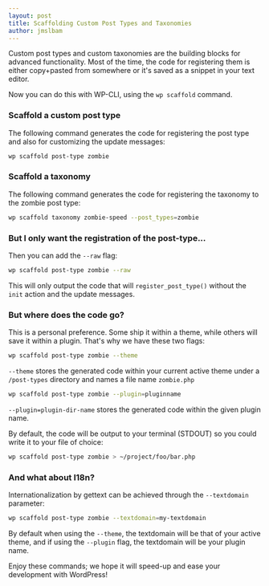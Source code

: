 ```yaml
---
layout: post
title: Scaffolding Custom Post Types and Taxonomies
author: jmslbam
---
```

Custom post types and custom taxonomies are the building blocks for advanced functionality. Most of the time, the code for registering them is either copy+pasted from somewhere or it's saved as a snippet in your text editor.  

Now you can do this with WP-CLI, using the `wp scaffold` command.

### Scaffold a custom post type

The following command generates the code for registering the post type and also for customizing the update messages:

~~~bash
wp scaffold post-type zombie
~~~

### Scaffold a taxonomy

The following command generates the code for registering the taxonomy to the zombie post type:

~~~bash
wp scaffold taxonomy zombie-speed --post_types=zombie
~~~

### But I only want the registration of the post-type...

Then you can add the `--raw` flag:

~~~bash
wp scaffold post-type zombie --raw
~~~

This will only output the code that will `register_post_type()` without the `init` action and the update messages.

### But where does the code go?

This is a personal preference. Some ship it within a theme, while others will save it within a plugin. That's why we have these two flags:

~~~bash
wp scaffold post-type zombie --theme
~~~

`--theme` stores the generated code within your current active theme under a `/post-types` directory and names a file name `zombie.php`

~~~bash
wp scaffold post-type zombie --plugin=pluginname
~~~

`--plugin=plugin-dir-name` stores the generated code within the given plugin name.  
 
By default, the code will be output to your terminal (STDOUT) so you could write it to your file of choice:

~~~bash
wp scaffold post-type zombie > ~/project/foo/bar.php
~~~

### And what about I18n?

Internationalization by gettext can be achieved through the `--textdomain` parameter:

~~~bash
wp scaffold post-type zombie --textdomain=my-textdomain
~~~

By default when using the `--theme`, the textdomain will be that of your active theme, and if 
using the `--plugin` flag, the textdomain will be your plugin name.

Enjoy these commands; we hope it will speed-up and ease your development with WordPress!
